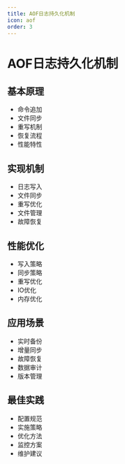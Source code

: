 ```yaml
---
title: AOF日志持久化机制
icon: aof
order: 3
---
```


# AOF日志持久化机制

## 基本原理
- 命令追加
- 文件同步
- 重写机制
- 恢复流程
- 性能特性

## 实现机制
- 日志写入
- 文件同步
- 重写优化
- 文件管理
- 故障恢复

## 性能优化
- 写入策略
- 同步策略
- 重写优化
- IO优化
- 内存优化

## 应用场景
- 实时备份
- 增量同步
- 故障恢复
- 数据审计
- 版本管理

## 最佳实践
- 配置规范
- 实施策略
- 优化方法
- 监控方案
- 维护建议
